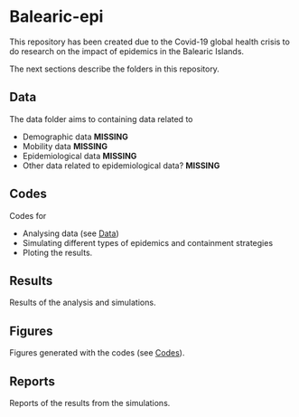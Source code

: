 # Balearic-epi

This repository has been created due to the Covid-19 global health crisis to do research on the impact of epidemics in the Balearic Islands.

The next sections describe the folders in this repository.

## Data

The data folder aims to containing data related to

 - Demographic data **MISSING**
 - Mobility data **MISSING**
 - Epidemiological data **MISSING**
 - Other data related to epidemiological data? **MISSING** 

## Codes

Codes for 

 - Analysing data (see [Data](#Data))
 - Simulating different types of epidemics and containment strategies
 - Ploting the results.

 ## Results

Results of the analysis and simulations.

## Figures

Figures generated with the codes (see [Codes](#Codes)).

## Reports

Reports of the results from the simulations.